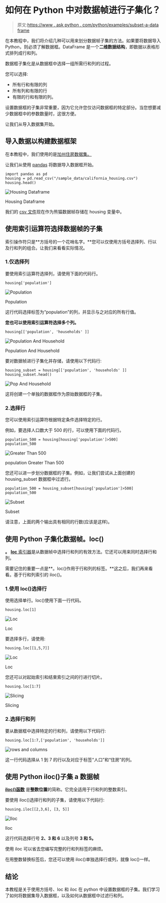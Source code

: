 # 如何在 Python 中对数据帧进行子集化？

> 原文:[https://www . ask python . com/python/examples/subset-a-data frame](https://www.askpython.com/python/examples/subset-a-dataframe)

在本教程中，我们将介绍几种可以用来划分数据帧子集的方法。如果要将数据导入 Python，则必须了解数据框。DataFrame 是一个**二维数据结构**，即数据以表格形式排列成行和列。

数据框子集化是从数据框中选择一组所需行和列的过程。

您可以选择:

*   所有行和有限的列
*   所有列和有限的行
*   有限的行和有限的列。

设置数据框的子集非常重要，因为它允许您仅访问数据框的特定部分。当您想要减少数据框中的参数数量时，这很方便。

让我们从导入数据集开始。

## 导入数据以构建数据框架

在本教程中，我们使用的是[加州住房数据集。](https://developers.google.com/machine-learning/crash-course/california-housing-data-description)

让我们从使用 [pandas](https://www.askpython.com/python-modules/pandas/python-pandas-module-tutorial) 将数据导入数据框开始。

```
import pandas as pd
housing = pd.read_csv("/sample_data/california_housing.csv")
housing.head()

```

![Housing Dataframe](../Images/09e9a19d393ecdb593f2053f7c9b8b8f.png)

Housing Dataframe

我们的 [csv 文件](https://www.askpython.com/python-modules/pandas/save-dataframe-as-csv-file)现在作为熊猫数据帧存储在 housing 变量中。

## 使用索引运算符选择数据帧的子集

索引操作符只是**方括号的一个花哨名字。**您可以仅使用方括号选择列、行以及行和列的组合。让我们来看看实际情况。

### 1.仅选择列

要使用索引运算符选择列，请使用下面的代码行。

```
housing['population']

```

![Population](../Images/b03a9112db57125787542524ff011dac.png)

Population

这行代码选择标签为“population”的列，并显示与之对应的所有行值。

**您也可以使用索引运算符选择多个列。**

```
housing[['population', 'households' ]]

```

![Population And Household](../Images/d99e9cb0e00d95b11d4afd4700ef37b7.png)

Population And Household

要对数据帧进行子集化并存储，请使用以下代码行:

```
housing_subset = housing[['population', 'households' ]]
housing_subset.head()

```

![Pop And Household](../Images/379c9966b559cdd6038b693ad8c34f90.png)

这将创建一个单独的数据框作为原始数据框的子集。

### 2.选择行

您可以使用索引运算符根据特定条件选择特定的行。

例如，要选择人口数大于 500 的行，可以使用下面的代码行。

```
population_500 = housing[housing['population']>500]
population_500

```

![Greater Than 500](../Images/6dfe3562bc30ec0092d1f270b7c1a664.png)

population Greater Than 500

您还可以进一步划分数据框的子集。例如，让我们尝试从上面创建的 housing_subset 数据框中过滤行。

```
population_500 = housing_subset[housing['population']>500]
population_500

```

![Subset](../Images/067a01ddb6af4d95a7ef948b3b5a262f.png)

Subset

请注意，上面的两个输出具有相同的行数(应该是这样)。

## 使用 Python 子集化数据帧。loc()

**。** [**loc** 索引器](https://www.askpython.com/python-modules/pandas/python-loc-function)是从数据帧中选择行和列的有效方法。它还可以用来同时选择行和列。

需要记住的重要一点是**。loc()作用于行和列的标签。**这之后，我们再来看看。基于行和列索引的 iloc()。

### 1.使用 loc()选择行

使用选择单行。loc()使用下面一行代码。

```
housing.loc[1]

```

![Loc](../Images/d73bacbfaa74787ef5355868ad48842d.png)

Loc

要选择多行，请使用:

```
housing.loc[[1,5,7]]

```

![Loc](../Images/d787a8afc692b7b09d2c80792486176a.png)

Loc

您还可以对起始索引和结束索引之间的行进行切片。

```
housing.loc[1:7]

```

![Slicing](../Images/69366d341fa837841e25d3a4495ade51.png)

Slicing

### 2.选择行和列

要从数据框中选择特定的行和列，请使用以下代码行:

```
housing.loc[1:7,['population', 'households']]

```

![rows and columns
](../Images/a3211cd5050e597bb757fa7f11922bae.png)

这一行代码选择从 1 到 7 的行以及对应于标签“人口”和“住房”的列。

## 使用 Python iloc()子集 a 数据帧

**[iloc()函数](https://www.askpython.com/python/built-in-methods/python-iloc-function)** 是**整数位置**的简称。它完全适用于行和列的整数索引。

要使用 iloc()选择行和列的子集，请使用以下代码行:

```
housing.iloc[[2,3,6], [3, 5]]

```

![Iloc](../Images/85c9cdf0a8501f077a91a64c63516e85.png)

Iloc

这行代码选择行号 **2、3 和 6** 以及列号 **3 和 5。**

使用 iloc 可以省去您编写完整的行和列标签的麻烦。

在用整数替换标签后，您还可以使用 iloc()单独选择行或列，就像 loc()一样。

## 结论

本教程是关于使用方括号、loc 和 iloc 在 python 中设置数据框的子集。我们学习了如何将数据集导入数据框，以及如何从数据框中过滤行和列。